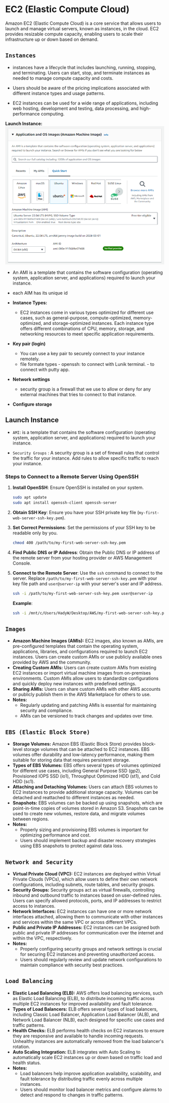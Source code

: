 # EC2 (Elastic Compute Cloud)

Amazon EC2 (Elastic Compute Cloud) is a core service that allows users to launch and manage virtual servers, known as instances, in the cloud. EC2 provides resizable compute capacity, enabling users to scale their infrastructure up or down based on demand.

## `Instances`

- instances have a lifecycle that includes launching, running, stopping, and terminating.   Users can start, stop, and terminate instances as needed to manage compute capacity and costs.

- Users should be aware of the pricing implications associated with different instance types and usage patterns.
- EC2 instances can be used for a wide range of applications, including web hosting, development and testing, data processing, and high-performance computing.

**Launch Instance:**  
    ![alt text](./images/image.png)

- An AMI is a template that contains the software configuration (operating system, application server, and applications) required to launch your instance.
- each AIM has its unique id

- **Instance Types:**  
  - EC2 instances come in various types optimized for different use cases, such as general-purpose, compute-optimized, memory-optimized, and storage-optimized instances. Each instance type offers different combinations of CPU, memory, storage, and networking resources to meet specific application requirements.

- **Key pair (login)**
  - You can use a key pair to securely connect to your instance remotely.
  - file formate types
        - openssh: to connect with Lunik terminal.
        - to connect with putty app.

- **Network settings**
  - security group is a firewall that we use to allow or deny for any external machines that tries to connect to that instance.

- **Configure storage**

## Launch Instance

- `AMI`: is a template that contains the software configuration (operating system, application server, and applications) required to launch your instance.

- `Security Groups` : A security group is a set of firewall rules that control the traffic for your instance. Add rules to allow specific traffic to reach your instance.

### Steps to Connect to a Remote Server Using OpenSSH

1. **Install OpenSSH**:
   Ensure OpenSSH is installed on your system.

   ```sh
   sudo apt update
   sudo apt install openssh-client openssh-server
   ```

2. **Obtain SSH Key**:
   Ensure you have your SSH private key file (`my-first-web-server-ssh-key.pem`).

3. **Set Correct Permissions**:
   Set the permissions of your SSH key to be readable only by you.

   ```sh
   chmod 400 /path/to/my-first-web-server-ssh-key.pem
   ```

4. **Find Public DNS or IP Address**:
   Obtain the Public DNS or IP address of the remote server from your hosting provider or AWS Management Console.

5. **Connect to the Remote Server**:
   Use the `ssh` command to connect to the server. Replace `/path/to/my-first-web-server-ssh-key.pem` with your key file path and `user@server-ip` with your server's user and IP address.

   ```sh
   ssh -i /path/to/my-first-web-server-ssh-key.pem user@server-ip
   ```

   **Example**:

   ```sh
   ssh -i /mnt/c/Users/HadyW/Desktop/AWS/my-first-web-server-ssh-key.pem ubuntu@51.20.193.97
   ```

## `Images`

- **Amazon Machine Images (AMIs):** EC2 images, also known as AMIs, are pre-configured templates that contain the operating system, applications, libraries, and configurations required to launch EC2 instances. Users can create custom AMIs or use publicly available ones provided by AWS and the community.
- **Creating Custom AMIs:** Users can create custom AMIs from existing EC2 instances or import virtual machine images from on-premises environments. Custom AMIs allow users to standardize configurations and quickly deploy new instances with predefined settings.
- **Sharing AMIs:** Users can share custom AMIs with other AWS accounts or publicly publish them in the AWS Marketplace for others to use.
- **Notes:**
  - Regularly updating and patching AMIs is essential for maintaining security and compliance.
  - AMIs can be versioned to track changes and updates over time.

## `EBS (Elastic Block Store)`

- **Storage Volumes:** Amazon EBS (Elastic Block Store) provides block-level storage volumes that can be attached to EC2 instances. EBS volumes offer durability and low-latency performance, making them suitable for storing data that requires persistent storage.
- **Types of EBS Volumes:** EBS offers several types of volumes optimized for different use cases, including General Purpose SSD (gp2), Provisioned IOPS SSD (io1), Throughput Optimized HDD (st1), and Cold HDD (sc1).
- **Attaching and Detaching Volumes:** Users can attach EBS volumes to EC2 instances to provide additional storage capacity. Volumes can be detached and reattached to different instances as needed.
- **Snapshots:** EBS volumes can be backed up using snapshots, which are point-in-time copies of volumes stored in Amazon S3. Snapshots can be used to create new volumes, restore data, and migrate volumes between regions.
- **Notes:**
  - Properly sizing and provisioning EBS volumes is important for optimizing performance and cost.
  - Users should implement backup and disaster recovery strategies using EBS snapshots to protect against data loss.

## `Network and Security`

- **Virtual Private Cloud (VPC):** EC2 instances are deployed within Virtual Private Clouds (VPCs), which allow users to define their own network configurations, including subnets, route tables, and security groups.
- **Security Groups:** Security groups act as virtual firewalls, controlling inbound and outbound traffic to instances based on user-defined rules. Users can specify allowed protocols, ports, and IP addresses to restrict access to instances.
- **Network Interfaces:** EC2 instances can have one or more network interfaces attached, allowing them to communicate with other instances and services within the same VPC or across different VPCs.
- **Public and Private IP Addresses:** EC2 instances can be assigned both public and private IP addresses for communication over the internet and within the VPC, respectively.
- **Notes:**
  - Properly configuring security groups and network settings is crucial for securing EC2 instances and preventing unauthorized access.
  - Users should regularly review and update network configurations to maintain compliance with security best practices.

## `Load Balancing`

- **Elastic Load Balancing (ELB):** AWS offers load balancing services, such as Elastic Load Balancing (ELB), to distribute incoming traffic across multiple EC2 instances for improved availability and fault tolerance.
- **Types of Load Balancers:** ELB offers several types of load balancers, including Classic Load Balancer, Application Load Balancer (ALB), and Network Load Balancer (NLB), each designed for specific use cases and traffic patterns.
- **Health Checks:** ELB performs health checks on EC2 instances to ensure they are responsive and available to handle incoming requests. Unhealthy instances are automatically removed from the load balancer's rotation.
- **Auto Scaling Integration:** ELB integrates with Auto Scaling to automatically scale EC2 instances up or down based on traffic load and health status.
- **Notes:**
  - Load balancers help improve application availability, scalability, and fault tolerance by distributing traffic evenly across multiple instances.
  - Users should monitor load balancer metrics and configure alarms to detect and respond to changes in traffic patterns.
